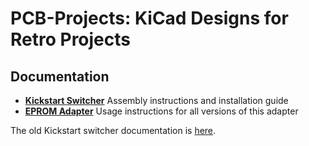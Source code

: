 # PCB-Projects: KiCad Designs for Retro Projects


## Documentation

- [**Kickstart Switcher**](/docs/kickstart-switcher/v2/README.md)
  Assembly instructions and installation guide
- [**EPROM Adapter**](/docs/eprom-adapter/README.md)
  Usage instructions for all versions of this adapter

The old Kickstart switcher documentation is
[here](/docs/kickstart-switcher/v1/README.md).
